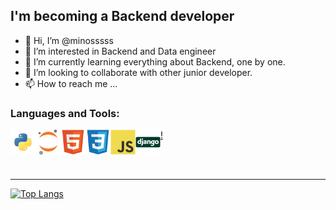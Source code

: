## I'm becoming a Backend developer

- 👋 Hi, I’m @minosssss
- 👀 I’m interested in Backend and Data engineer
- 🌱 I’m currently learning everything about Backend, one by one.
- 💞️ I’m looking to collaborate with other junior developer.
- 📫 How to reach me ...


### Languages and Tools:

[!<img align="left" alt="Python" width="40px" src="https://raw.githubusercontent.com/github/explore/80688e429a7d4ef2fca1e82350fe8e3517d3494d/topics/python/python.png"/>]()
<img align="left" alt="Jupyter" width="40px" src="https://raw.githubusercontent.com/devicons/devicon/00f02ef57fb7601fd1ddcc2fe6fe670fef3ae3e4/icons/jupyter/jupyter-original.svg"/>
<img align="left" alt="HTML" width="40px" src="https://raw.githubusercontent.com/devicons/devicon/00f02ef57fb7601fd1ddcc2fe6fe670fef3ae3e4/icons/html5/html5-original.svg"/>
<img align="left" alt="CSS3r" width="40px" src="https://raw.githubusercontent.com/devicons/devicon/00f02ef57fb7601fd1ddcc2fe6fe670fef3ae3e4/icons/css3/css3-original.svg"/>
<img align="left" alt="JavaScript" width="40px" src="https://github.com/devicons/devicon/blob/master/icons/javascript/javascript-original.svg"/>
<img align="left" alt="JavaScript" width="40px" src="https://github.com/devicons/devicon/blob/master/icons/django/django-original.svg"/>


<br />
<br />

---



[![Top Langs](https://github-readme-stats.vercel.app/api/top-langs/?username=minosssss&show_icons=true&hide_border=true)](https://github.com/minosssss)

